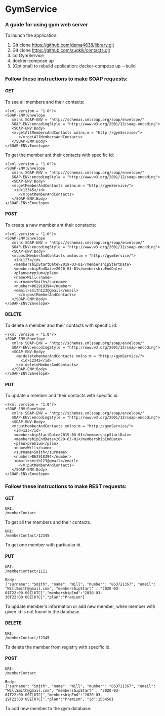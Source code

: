 # GymService
### A guide for using gym web server

To launch the application:

1. Git clone https://github.com/dema4638/library.git
2. Git clone https://github.com/augkik/contacts.git
3. cd GymService
4. docker-compose up
5. [Optional] to rebuild application: docker-compose up --build

### Follow these instructions to make SOAP requests:

#### GET
To see all members and their contacts:
```aidl
<?xml version = "1.0"?>
<SOAP-ENV:Envelope
   xmlns:SOAP-ENV = "http://schemas.xmlsoap.org/soap/envelope/"
   SOAP-ENV:encodingStyle = "http://www.w3.org/2001/12/soap-encoding">
   <SOAP-ENV:Body>
   <m:getAllMembersAndContacts xmlns:m = "http://gymService/">
      </m:getAllMembersAndContacts>
   </SOAP-ENV:Body>
</SOAP-ENV:Envelope>
```

To get the member ant their contacts with specific id:
```aidl
<?xml version = "1.0"?>
<SOAP-ENV:Envelope
   xmlns:SOAP-ENV = "http://schemas.xmlsoap.org/soap/envelope/"
   SOAP-ENV:encodingStyle = "http://www.w3.org/2001/12/soap-encoding">
   <SOAP-ENV:Body>
   <m:getMemberAndContacts xmlns:m = "http://gymService/">
   	<id>12345</id>
      </m:getMemberAndContacts>
   </SOAP-ENV:Body>
</SOAP-ENV:Envelope>
```

#### POST
To create a new member ant their constacts:
```aidl
<?xml version = "1.0"?>
<SOAP-ENV:Envelope
   xmlns:SOAP-ENV = "http://schemas.xmlsoap.org/soap/envelope/"
   SOAP-ENV:encodingStyle = "http://www.w3.org/2001/12/soap-encoding">
   <SOAP-ENV:Body>
   <m:postMemberAndContacts xmlns:m = "http://gymService/">
   	<id>123</id>
   	<membershipStartDate>2019-03-01</membershipStartDate>
   	<membershipEndDate>2020-03-01</membershipEndDate>
    <plan>premium</plan>
    <name>Will</name>
    <surname>Smith</surname>
    <number>862918394</number>
    <email>smith123@gmail</email>
      </m:postMemberAndContacts>
   </SOAP-ENV:Body>
</SOAP-ENV:Envelope>
```

#### DELETE
To delete a member and their contacts with specific id:
```aidl
<?xml version = "1.0"?>
<SOAP-ENV:Envelope
   xmlns:SOAP-ENV = "http://schemas.xmlsoap.org/soap/envelope/"
   SOAP-ENV:encodingStyle = "http://www.w3.org/2001/12/soap-encoding">
   <SOAP-ENV:Body>
     <m:deleteMemberAndContacts xmlns:m = "http://gymService/">
       <id>12345</id>
     </m:deleteMemberAndContacts>
   </SOAP-ENV:Body>
</SOAP-ENV:Envelope>
```
#### PUT
To update a member and their contacts with specific id:
```aidl
<?xml version = "1.0"?>
<SOAP-ENV:Envelope
   xmlns:SOAP-ENV = "http://schemas.xmlsoap.org/soap/envelope/"
   SOAP-ENV:encodingStyle = "http://www.w3.org/2001/12/soap-encoding">
   <SOAP-ENV:Body>
   <m:putMemberAndContacts xmlns:m = "http://gymService/">
   	<id>123</id>
   	<membershipStartDate>2019-03-01</membershipStartDate>
   	<membershipEndDate>2020-03-01</membershipEndDate>
    <plan>premium</plan>
    <name>Will</name>
    <surname>Smith</surname>
    <number>862918394</number>
    <email>smith123@gmail</email>
      </m:putMemberAndContacts>
   </SOAP-ENV:Body>
</SOAP-ENV:Envelope>
```

### Follow these instructions to make REST requests:

#### GET
```aidl
URI:
/memberContact
```
To get all the members and their contacts.

```aidl
URI:
/memberContact/12345
```
To get one member with particular id.

#### PUT
```aidl
URI:
/memberContact/1111

Body:
{"surname": "Smith", "name": "Will", "number": "863721367", "email": "WillSmith@gmail.com", "membershipStart" : "2020-03-01T22:00:00Z[UTC]","membershipEnd":"2020-03-30T22:00:00Z[UTC]","plan":"Premium"}
```
To update member's information or add new member, when member with given id is not found in the database.

#### DELETE
```aidl
URI:
/memberContact/12345
```
To delete the member from registry with specific id.

#### POST
```aidl
URI:
/memberContact

Body:
{"surname": "Smith", "name": "Will", "number": "863721367", "email": "WillSmith@gmail.com", "membershipStart" : "2020-03-01T22:00:00Z[UTC]","membershipEnd":"2020-03-29T22:00:00Z[UTC]","plan":"Premium", "id":156458}
```
To add new member to the gym database.
